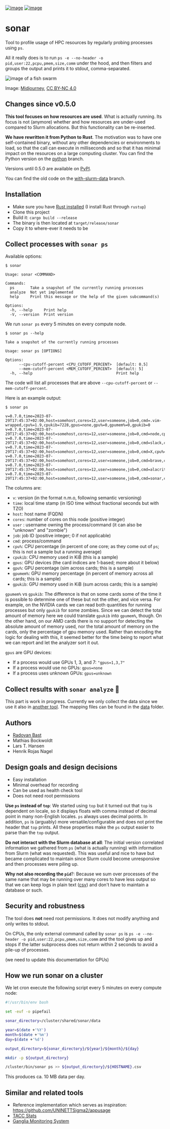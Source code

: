 [![image](https://github.com/NordicHPC/sonar/workflows/Test/badge.svg)](https://github.com/NordicHPC/sonar/actions)
[![image](https://img.shields.io/badge/license-%20GPL--v3.0-blue.svg)](LICENSE)


# sonar

Tool to profile usage of HPC resources by regularly probing processes using
`ps`.

All it really does is to run
`ps -e --no-header -o pid,user:22,pcpu,pmem,size,comm`
under the hood, and then filters and groups
the output and prints it to stdout, comma-separated.

![image of a fish swarm](img/sonar-small.png)

Image: [Midjourney](https://midjourney.com/), [CC BY-NC 4.0](https://creativecommons.org/licenses/by-nc/4.0/legalcode)


## Changes since v0.5.0

**This tool focuses on how resources are used**. What is actually running.  Its
focus is not (anymore) whether and how resources are under-used compared to
Slurm allocations. But this functionality can be re-inserted.

**We have rewritten it from Python to Rust**. The motivation was to have one
self-contained binary, without any other dependencies or environments to load,
so that the call can execute in milliseconds and so that it has minimal impact
on the resources on a large computing cluster. You can find the Python version
on the [python](https://github.com/NordicHPC/sonar/tree/python) branch.

Versions until 0.5.0 are available on [PyPI](https://pypi.org/project/sonar/).

You can find the old code on the
[with-slurm-data](https://github.com/NordicHPC/sonar/tree/with-slurm-data)
branch.


## Installation

- Make sure you have [Rust installed](https://www.rust-lang.org/learn/get-started) (I install Rust through `rustup`)
- Clone this project
- Build it: `cargo build --release`
- The binary is then located at `target/release/sonar`
- Copy it to where-ever it needs to be


## Collect processes with `sonar ps`

Available options:
```console
$ sonar

Usage: sonar <COMMAND>

Commands:
  ps       Take a snapshot of the currently running processes
  analyze  Not yet implemented
  help     Print this message or the help of the given subcommand(s)

Options:
  -h, --help     Print help
  -V, --version  Print version
```

We run `sonar ps` every 5 minutes on every compute node.

```console
$ sonar ps --help

Take a snapshot of the currently running processes

Usage: sonar ps [OPTIONS]

Options:
      --cpu-cutoff-percent <CPU_CUTOFF_PERCENT>  [default: 0.5]
      --mem-cutoff-percent <MEM_CUTOFF_PERCENT>  [default: 5]
  -h, --help                                     Print help
```

The code will list all processes that are above `--cpu-cutoff-percent` or
`--mem-cutoff-percent`.


Here is an example output:
```console
$ sonar ps

v=0.7.0,time=2023-07-29T17:45:37+02:00,host=somehost,cores=12,user=someone,job=0,cmd=.vim-wrapped,cpu%=1.9,cpukib=7228,gpus=none,gpu%=0,gpumem%=0,gpukib=0
v=0.7.0,time=2023-07-29T17:45:37+02:00,host=somehost,cores=12,user=someone,job=0,cmd=node,cpu%=1.8,cpukib=79332,gpus=none,gpu%=0,gpumem%=0,gpukib=0
v=0.7.0,time=2023-07-29T17:45:37+02:00,host=somehost,cores=12,user=someone,job=0,cmd=slack,cpu%=0.7,cpukib=591720,gpus=none,gpu%=0,gpumem%=0,gpukib=0
v=0.7.0,time=2023-07-29T17:45:37+02:00,host=somehost,cores=12,user=someone,job=0,cmd=X,cpu%=1.5,cpukib=224416,gpus=none,gpu%=0,gpumem%=0,gpukib=0
v=0.7.0,time=2023-07-29T17:45:37+02:00,host=somehost,cores=12,user=someone,job=0,cmd=brave,cpu%=12.1,cpukib=3075300,gpus=none,gpu%=0,gpumem%=0,gpukib=0
v=0.7.0,time=2023-07-29T17:45:37+02:00,host=somehost,cores=12,user=someone,job=0,cmd=alacritty,cpu%=1.2,cpukib=286196,gpus=none,gpu%=0,gpumem%=0,gpukib=0
v=0.7.0,time=2023-07-29T17:45:37+02:00,host=somehost,cores=12,user=someone,job=0,cmd=sonar,cpu%=9,cpukib=372,gpus=none,gpu%=0,gpumem%=0,gpukib=0
```

The columns are:
- `v`: version (in the format n.m.o, following semantic versioning)
- `time`: local time stamp (in ISO time without fractional seconds but with TZO)
- `host`: host name (FQDN)
- `cores`: number of cores on this node (positive integer)
- `user` : username owning the process/command (it can also be "unknown" and "zombie")
- `job`: job ID (positive integer; 0 if not applicable)
- `cmd`: process/command
- `cpu%`: CPU percentage (in percent of one core; as they come out of `ps`; this is not a sample but a running average)
- `cpukib`: CPU memory used in KiB (this is a sample)
- `gpus`: GPU devices (the card indices are 1-based; more about it below)
- `gpu%`: GPU percentage (sim across cards; this is a sample)
- `gpumem%`: GPU memory percentage (in percent of memory across all cards; this is a sample)
- `gpukib`: GPU memory used in KiB (sum across cards; this is a sample)

`gpumem%` vs `gpukib`:
The difference is that on some cards some of the time it is possible to
determine one of these but not the other, and vice versa. For example, on the
NVIDIA cards we can read both quantities for running processes but only
`gpukib` for some zombies. Since we can detect the total amount of memory here
we could translate `gpukib` into `gpumem%`, though. On the other hand, on our
AMD cards there is no support for detecting the absolute amount of memory used,
nor the total amount of memory on the cards, only the percentage of gpu memory
used. Rather than encoding the logic for dealing with this, it seemed better
for the time being to report what we can report and let the analyzer sort it
out.

`gpus` are GPU devices:
- If a process would use GPUs 1, 3, and 7: `"gpus=1,3,7"`
- If a process would use no GPUs: `gpus=none`
- If a process uses unknown GPUs: `gpus=unknown`


## Collect results with `sonar analyze` :construction:

This part is work in progress. Currently we only collect the data since we use
it also in [another tool](https://github.com/NordicHPC/jobgraph). The mapping files can be found in the [data](data)
folder.


## Authors

- [Radovan Bast](https://bast.fr)
- Mathias Bockwoldt
- Lars T. Hansen
- Henrik Rojas Nagel


## Design goals and design decisions

- Easy installation
- Minimal overhead for recording
- Can be used as health check tool
- Does not need root permissions

**Use `ps` instead of `top`**:
We started using `top` but it turned out that `top` is dependent on locale, so
it displays floats with comma instead of decimal point in many non-English
locales. `ps` always uses decimal points. In addition, `ps` is (arguably) more
versatile/configurable and does not print the header that `top` prints. All
these properties make the `ps` output easier to parse than the `top` output.

**Do not interact with the Slurm database at all**:
The initial version correlated information we gathered from `ps` (what is
actually running) with information from Slurm (what was requested). This was
useful and nice to have but became complicated to maintain since Slurm could
become unresponsive and then processes were piling up.

**Why not also recording the `pid`**?:
Because we sum over processes of the same name that may be running over many
cores to have less output so that we can keep logs in plain text
([csv](https://en.wikipedia.org/wiki/Comma-separated_values)) and don't have to
maintain a database or such.


## Security and robustness

The tool does **not** need root permissions.  It does not modify anything and
only writes to stdout.

On CPUs, the only external command called by `sonar ps` is `ps -e --no-header -o
pid,user:22,pcpu,pmem,size,comm` and the tool gives up and stops if the latter
subprocess does not return within 2 seconds to avoid a pile-up of processes.

(we need to update this documentation for GPUs)


## How we run sonar on a cluster

We let cron execute the following script every 5 minutes on every compute node:
```bash
#!/usr/bin/env bash

set -euf -o pipefail

sonar_directory=/cluster/shared/sonar/data

year=$(date +'%Y')
month=$(date +'%m')
day=$(date +'%d')

output_directory=${sonar_directory}/${year}/${month}/${day}

mkdir -p ${output_directory}

/cluster/bin/sonar ps >> ${output_directory}/${HOSTNAME}.csv
```

This produces ca. 10 MB data per day.


## Similar and related tools

- Reference implementation which serves as inspiration:
  <https://github.com/UNINETTSigma2/appusage>
- [TACC Stats](https://github.com/TACC/tacc_stats)
- [Ganglia Monitoring System](http://ganglia.info/)
